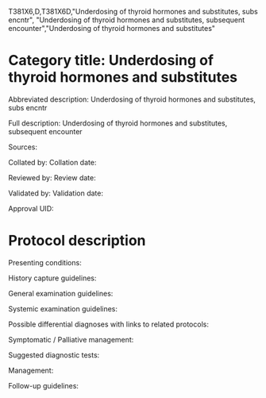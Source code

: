 T381X6,D,T381X6D,"Underdosing of thyroid hormones and substitutes, subs encntr", "Underdosing of thyroid hormones and substitutes, subsequent encounter","Underdosing of thyroid hormones and substitutes"
# Category title: Underdosing of thyroid hormones and substitutes

Abbreviated description: Underdosing of thyroid hormones and substitutes, subs encntr

Full description: Underdosing of thyroid hormones and substitutes, subsequent encounter

Sources:

Collated by:
Collation date:

Reviewed by:
Review date:

Validated by:
Validation date:

Approval UID:

# Protocol description

Presenting conditions:

History capture guidelines:

General examination guidelines:

Systemic examination guidelines:

Possible differential diagnoses with links to related protocols:

Symptomatic / Palliative management:

Suggested diagnostic tests:

Management:

Follow-up guidelines:
